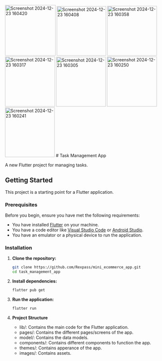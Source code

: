 <img width="166" alt="Screenshot 2024-12-23 160420" src="https://github.com/user-attachments/assets/9d2ce43e-0aa6-45c2-a3f4-67575259b3b7" />
<img width="162" alt="Screenshot 2024-12-23 160408" src="https://github.com/user-attachments/assets/d98150ab-41cc-49c4-8f99-5b6944237667" />
<img width="163" alt="Screenshot 2024-12-23 160358" src="https://github.com/user-attachments/assets/f6a2558f-d9d6-4781-9b54-56c19d4b7a69" />
<img width="164" alt="Screenshot 2024-12-23 160317" src="https://github.com/user-attachments/assets/a1074d0c-0faf-4cf3-9125-ccd360bfb945" />
<img width="163" alt="Screenshot 2024-12-23 160305" src="https://github.com/user-attachments/assets/efaf4d18-28f2-45d3-9274-efd7c8fafcd8" />
<img width="164" alt="Screenshot 2024-12-23 160250" src="https://github.com/user-attachments/assets/b8235b09-0584-458e-a5bf-084ad931073a" />
<img width="163" alt="Screenshot 2024-12-23 160241" src="https://github.com/user-attachments/assets/6d9bec09-fe51-4dbb-8a97-a2babc8bcfbf" />
# Task Management App

A new Flutter project for managing tasks.

## Getting Started

This project is a starting point for a Flutter application.

### Prerequisites

Before you begin, ensure you have met the following requirements:

- You have installed [Flutter](https://flutter.dev/docs/get-started/install) on your machine.
- You have a code editor like [Visual Studio Code](https://code.visualstudio.com/) or [Android Studio](https://developer.android.com/studio).
- You have an emulator or a physical device to run the application.

### Installation

1. **Clone the repository:**

   ```sh
   git clone https://github.com/Rexpass/mini_ecommerce_app.git
   cd task_management_app
   ```

2. **Install dependencies:**

   ```sh
   flutter pub get
   ```

3. **Run the application:**

   ```sh
   flutter run
   ```

4. **Project Structure**
    
   - lib/: Contains the main code for the Flutter application.
   - pages/: Contains the different pages/screens of the app.
   - model/: Contains the data models.
   - components/: Contains different components to function the app.
   - themes/: Contains apperance of the app.
   - images/: Contains assets.
  
